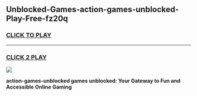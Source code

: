 
## Unblocked-Games-action-games-unblocked-Play-Free-fz20q
<h3>
<a href="https://premium76.site?title=action-games-unblocked&ref=23A">CLICK TO PLAY</a></h3>
<hr>

<h3>
<a href="https://premium76.site?title=action-games-unblocked&ref=23A">CLICK 2 PLAY</a>
  
</h3>

<a href="https://premium76.site?title=action-games-unblocked&ref=23A"><img src="https://clearcache.store/games.png"></a>


**action-games-unblocked games unblocked: Your Gateway to Fun and Accessible Online Gaming**
